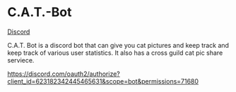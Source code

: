 # C.A.T.-Bot

[Discord](https://discord.gg/vaTRTp7)

C.A.T. Bot is a discord bot that can give you cat pictures and keep track and keep track of various user statistics. It also has a cross guild cat pic share serviece.

https://discord.com/oauth2/authorize?client_id=623182342445465631&scope=bot&permissions=71680
